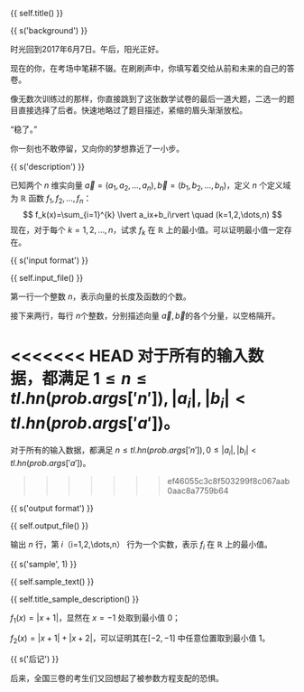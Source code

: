 {{ self.title() }}

{{ s('background') }}

时光回到2017年6月7日。午后，阳光正好。

现在的你，在考场中笔耕不辍。在刷刷声中，你填写着交给从前和未来的自己的答卷。

像无数次训练过的那样，你直接跳到了这张数学试卷的最后一道大题，二选一的题目直接选择了后者。快速地略过了题目描述，紧缩的眉头渐渐放松。

“稳了。”

你一刻也不敢停留，又向你的梦想靠近了一小步。

{{ s('description') }}

已知两个 $n$ 维实向量 $\vec{a}=(a_1,a_2,\dots,a_n),\vec{b}=(b_1,b_2,\dots,b_n)$，定义 $n$ 个定义域为 $\mathbb{R}$ 函数 $f_1,f_2,\dots,f_n$：
$$
f_k(x)=\sum_{i=1}^{k} \lvert a_ix+b_i\rvert \quad (k=1,2,\dots,n)
$$
现在，对于每个 $k=1,2,\dots,n$，试求 $f_k$ 在 $\mathbb{R}$ 上的最小值。可以证明最小值一定存在。

{{ s('input format') }}

{{ self.input_file() }}

第一行一个整数 $n$，表示向量的长度及函数的个数。

接下来两行，每行 $n​$ 个整数，分别描述向量 $\vec{a},\vec{b}​$ 的各个分量，以空格隔开。

<<<<<<< HEAD
对于所有的输入数据，都满足 $1\le n\le {{tl.hn(prob.args['n'])}},\lvert a_i\rvert ,\lvert b_i\rvert <{{tl.hn(prob.args['a'])}}$。
=======
对于所有的输入数据，都满足 $n\le {{tl.hn(prob.args['n'])}},0\le\lvert a_i\rvert ,\lvert b_i\rvert < {{tl.hn(prob.args['a'])}}$。
>>>>>>> ef46055c3c8f503299f8c067aab0aac8a7759b64

{{ s('output format') }}

{{ self.output_file() }}

输出 $n$ 行，第 $i$（i=1,2,\dots,n） 行为一个实数，表示 $f_i$ 在 $\mathbb{R}$ 上的最小值。

{{ s('sample', 1) }}

{{ self.sample_text() }}

{{ self.title_sample_description() }}

$f_1(x)=\lvert x+1\rvert$，显然在 $x=-1$ 处取到最小值 $0$；

$f_2(x)=\lvert x+1\rvert +\lvert x+2\rvert$，可以证明其在 ​$[-2,-1]$ 中任意位置取到最小值 ​$1$。

{{ s('后记') }}

后来，全国三卷的考生们又回想起了被参数方程支配的恐惧。